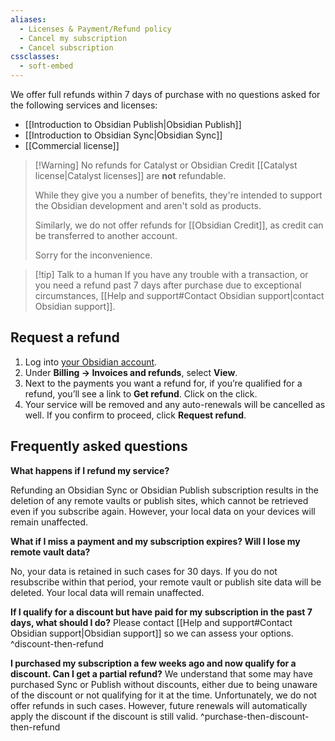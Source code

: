 ```yaml
---
aliases:
  - Licenses & Payment/Refund policy
  - Cancel my subscription
  - Cancel subscription
cssclasses:
  - soft-embed
---
```


We offer full refunds within 7 days of purchase with no questions asked for the following services and licenses:

- [[Introduction to Obsidian Publish|Obsidian Publish]]
- [[Introduction to Obsidian Sync|Obsidian Sync]]
- [[Commercial license]]


> [!Warning] No refunds for Catalyst or Obsidian Credit
> [[Catalyst license|Catalyst licenses]] are **not** refundable. 
> 
> While they give you a number of benefits, they're intended to support the Obsidian development and aren't sold as products.
> 
> Similarly, we do not offer refunds for [[Obsidian Credit]], as credit can be transferred to another account.
> 
> Sorry for the inconvenience.

> [!tip] Talk to a human
> If you have any trouble with a transaction, or you need a refund past 7 days after purchase due to exceptional circumstances, [[Help and support#Contact Obsidian support|contact Obsidian support]].

## Request a refund

1. Log into [your Obsidian account](https://obsidian.md/account/billing).
2. Under **Billing → Invoices and refunds**, select **View**.
3. Next to the payments you want a refund for, if you’re qualified for a refund, you’ll see a link to **Get refund**. Click on the click.
4. Your service will be removed and any auto-renewals will be cancelled as well. If you confirm to proceed, click **Request refund**.

## Frequently asked questions

**What happens if I refund my service?**

Refunding an Obsidian Sync or Obsidian Publish subscription results in the deletion of any remote vaults or publish sites, which cannot be retrieved even if you subscribe again. However, your local data on your devices will remain unaffected.

**What if I miss a payment and my subscription expires? Will I lose my remote vault data?**

No, your data is retained in such cases for 30 days. If you do not resubscribe within that period, your remote vault or publish site data will be deleted. Your local data will remain unaffected.

**If I qualify for a discount but have paid for my subscription in the past 7 days, what should I do?**
Please contact [[Help and support#Contact Obsidian support|Obsidian support]] so we can assess your options.
^discount-then-refund

**I purchased my subscription a few weeks ago and now qualify for a discount. Can I get a partial refund?**
We understand that some may have purchased Sync or Publish without discounts, either due to being unaware of the discount or not qualifying for it at the time. Unfortunately, we do not offer refunds in such cases. However, future renewals will automatically apply the discount if the discount is still valid.
^purchase-then-discount-then-refund
